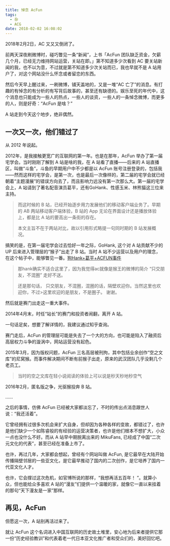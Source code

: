 ```yaml
---
title: 悼念 AcFun
tags:
  - 杂
  - ACG
date: 2018-02-02 16:08:02
---
```



2018年2月2日，AC 又又又倒闭了。

前两天深夜刷微博时，碰巧瞥见一条“新闻”，上书「AcFun 团队缺乏资金，欠薪几个月，已经无力维持网站运营，关站在即。」第不知道多少次看到 AC 要关站新闻的我，也不以为意，不过就是第不知道多少次关站而已，我也早就不是 A 站用户了，对这个网站没什么怀念或者留恋的东西。

然后今天早上醒过来，一刷微博，铺天盖地的，又是一堆“AC 亡了”的消息。有打趣的有悼念的有分析的有写背后故事的，甚至还有缺德的。娱乐至死的年代中，这个消息也只能成为一些人的热点，一些人的谈资，一些人的一条悼念微博，而更多的人，则是好奇：“AcFun 是啥？”

A 站走到今天这个地步，绝非偶然。

## 一次又一次，他们错过了

从 2012 年说起。

2012年，是我接触更宽广的互联网的第一年。也是在那年，AcFun 举办了第一届宅学会。当时刚刚了解到 A 站是啥的我，在 A 站看了直播——后来的 A 站直播区，叫做“斗鱼”，斗鱼的早期用户中不少都是以 AcFun 账号注册登录的，包括我——然而这样的宅学会，是第一次，也是最后一次像样的，第二届的宅学会就已经朝着“主题漫展”的错误方向去了，而且影响力远没有第一次那么大。第一届的宅学会上，A 站请到了著名配音演员葛平，还有GoHank、性感玉米、林熊猫这三位来主持。

> 而这时候的 B 站，已经开始逐步用力发展他们的移动客户端业务了。早期的 AB 两站移动客户端体验，B 站的 App 无论在界面设计还是播放体验上，都是比 A 站的要高出一条街的存在。
>
> 本文主旨不在于两站对比，故以引用形式略提一句同时期的 B 站发展概况。

搞笑的是，在第一届宅学会过去恰好一年之际，GoHank, 这个对 A 站贡献不少的 UP 后来进入管理层的“猴子”出走了 B 站。当时 A 站不少运营以及用户的理念，在这个帖子中，能够瞥见一番。[狗Hank+葛平+ACFUN事件](http://last-dreamer.com/thread-2501-1-1.html)
> 那hank确实不适合这里了，因为我觉得ac就像是猴王的微博的简介
> “只交朋友，不混圈”
> 走好不送。
>
> 还是那句话，
> 只交朋友，不混圈，混圈的话，隔壁欢迎你。当然这里也欢迎你，不过>这里欢迎的是朋友，不是圈子。
> 谢谢。

然后就是赛门出走这一重大事件。

2014年4月末，时任“站长”的赛门和投资者闹翻，离开 A 站。

一句话足矣，想要了解详情的，我建议通过知乎查询。

赛门走后，AcFun 的管理层可能是失去了一个大的方向，也可能是陷入了融资后高层权力斗争的漩涡中，网站运营没有起色。

2015年3月，因为版权问题，AcFun 三名高层被刑拘，其中包括业余创作“空之文库”的尼窝猴。而事件解决期间不断有前猴子出走，原来的武汉团队几乎没剩几个老员工。

> 当时的空之文库在轻小说阅读的体验上可以说是秒天秒地秒空气

2016年2月，匿名版之争，光驱猴投奔 B 站。

……

之后的事情，仿佛 AcFun 已经被大家都淡忘了，不时的传出点消息跟世人说：“我还活着”。

它曾经拥有过很多次机会来扩大自身，但却因为各种各样的变故，都错过了，也许是他们缺少一个如陈睿般的有经验的运营决策者，也许是他们根本不想扩大，小众一点也没什么不好。而从 A 站早中期脱离出来的 MikuFans, 已经成了中国“二次元文化的代表”，甚至已经在准备上市了。

也许，再过几年，大家都会想起，曾经有个网站叫做 AcFun, 是它最早在大陆开始传播隔壁邻居的一些亚文化，是它最早推动了国内的二次创作，是它培养了国内一代亚文化人才。

也许，它会撑过这次危机，如官博所说的那样，“我想再活五百年！ ”。就算小众，但也能给众多喜欢 A 站的“漫友”们提供一个温暖的家，就像它一直以来挂着的那句“天下漫友是一家”那样。

## 再见，AcFun

但愿这一次，A 站别再活过来了。

就让 AcFun 这个名词进入中国互联网的历史故土堆里，安心地为后来者提供它那一份“历史经验教训”和代表着老一代日本亚文化推广者和受众们的，美好回忆吧。